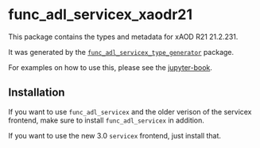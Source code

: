 # func_adl_servicex_xaodr21

This package contains the types and metadata for xAOD R21 21.2.231.

It was generated by the [`func_adl_servicex_type_generator`](https://github.com/gordonwatts/func_adl_servicex_type_generator) package.

For examples on how to use this, please see the [jupyter-book](https://gordonwatts.github.io/xaod_usage).

## Installation

If you want to use `func_adl_servicex` and the older verison of the servicex frontend, make sure to install `func_adl_servicex` in addition.

If you want to use the new 3.0 `servicex` frontend, just install that.
